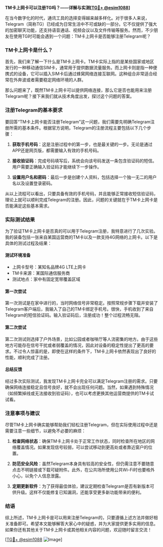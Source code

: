 **TM卡上网卡可以注册TG吗？——详解与实测[[TG💪+ @esim1088](https://t.me/s/esim1088)]**

在当今数字化的时代，通讯工具的选择变得越来越多样化。对于很多人来说，Telegram（简称TG）已经成为日常生活中不可或缺的一部分。它不仅提供了强大的加密聊天功能，还支持语音通话、视频会议以及文件传输等服务。然而，不少朋友在使用TG时可能会遇到一个问题：TM卡上网卡是否能够注册Telegram呢？

### TM卡上网卡是什么？

首先，我们来了解一下什么是TM卡上网卡。TM卡实际上指的是某些国家或地区发行的一种移动通信SIM卡，通常用于提供数据流量服务。而上网卡则是指一种便携式的设备，它可以插入SIM卡后通过蜂窝网络连接互联网。这种组合非常适合经常在外奔波或者需要稳定网络环境的人群。

那么问题来了，既然TM卡上网卡可以提供网络连接，那么它是否也能用来注册Telegram呢？接下来我们就从技术角度出发，探讨这个问题的答案。

### 注册Telegram的基本要求

要回答“TM卡上网卡能否注册Telegram”这一问题，我们需要先明确Telegram注册所需的基本条件。根据官方说明，Telegram的注册流程主要包括以下几个步骤：

1. **获取手机号码**：这是注册过程中的第一步，也是最关键的一步。无论是通过APP还是网页版，都需要输入有效的手机号码。
   
2. **接收验证码**：完成号码填写后，系统会向该号码发送一条包含验证码的短信。用户需要正确输入验证码才能继续下一步操作。

3. **设置用户名和密码**：最后一步是创建个人资料，包括选择一个独一无二的用户名以及设置登录密码。

从以上流程可以看出，只要具备有效的手机号码，并且能够正常接收短信验证码，理论上就可以顺利完成Telegram的注册。因此，问题的关键就在于TM卡上网卡是否能满足这些基本需求。

### 实际测试结果

为了验证TM卡上网卡是否真的可以用于Telegram注册，我特意进行了几次实验。我的装备包括一张来自某国运营商的TM卡以及一款支持4G网络的上网卡。以下是具体的测试过程及结果：

#### 测试环境准备
- 上网卡型号：某知名品牌4G LTE上网卡
- TM卡来源：某国际通信服务商
- 测试地点：家中有固定宽带覆盖区域

#### 第一次尝试
第一次测试是在家中进行的，当时网络信号非常稳定。按照常规步骤下载并安装了Telegram客户端后，我输入了自己的TM卡绑定手机号。很快，手机收到了来自Telegram的短信验证码。输入验证码后，注册成功！整个过程流畅无阻。

#### 第二次尝试
第二次测试则选择了户外场景，比如公园或者咖啡厅等人流密集的地方。由于这些地方可能存在信号干扰或者弱覆盖的情况，因此对设备的稳定性提出了更高的要求。不过令人惊喜的是，即使在这样的条件下，TM卡上网卡依然表现出了良好的性能，顺利完成了注册。

#### 总结反馈
经过多次实际测试，我发现TM卡上网卡完全可以满足Telegram注册的需求。只要确保网络连接稳定且信号良好，就不会出现任何问题。当然，如果遇到特殊情况（如频繁掉线或无法接收到验证码），也可以考虑更换其他运营商提供的TM卡试试看。

### 注意事项与建议

尽管TM卡上网卡确实能够帮助我们轻松注册Telegram，但在实际使用过程中还是需要注意一些细节，以避免不必要的麻烦：

1. **检查网络状态**：确保TM卡上网卡处于正常工作状态，同时检查所在地区的网络覆盖情况。如果发现信号较弱，可以尝试移动到更高处或者靠近窗户的位置。

2. **防范安全风险**：虽然Telegram本身具有较高的安全性，但仍需注意不要随意点击不明链接或下载可疑附件。此外，在公共场所使用公共Wi-Fi时也要格外小心，以免个人信息泄露。

3. **定期更新软件**：为了获得最佳体验，建议定期检查Telegram是否有新版本可供升级。这样不仅能修复已知漏洞，还能享受更多新功能带来的便利。

### 结语

综上所述，TM卡上网卡是可以用来注册Telegram的，只要遵循上述方法并做好相关准备即可。希望本文能够解答大家心中的疑惑，并为大家提供更多实用的信息。如果你还有其他关于TM卡上网卡或其他相关内容的问题，欢迎随时留言交流！

[[TG💪+ @esim1088](https://t.me/s/esim1088) ![Image](https://i.postimg.cc/4NQfJmqS/Snipaste-2025-05-13-00-14-12.png)]